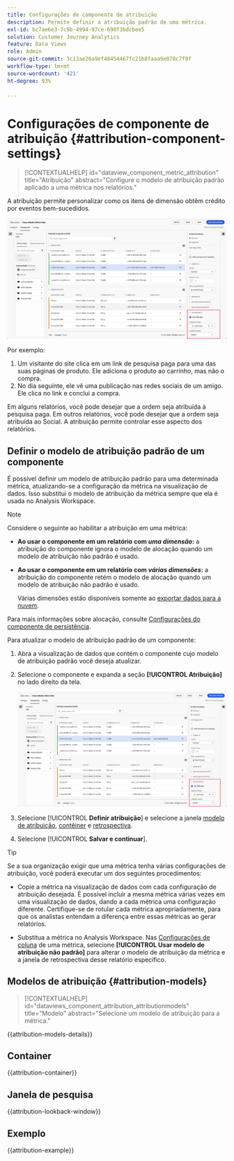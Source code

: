 ```yaml
---
title: Configurações de componente de atribuição
description: Permite definir a atribuição padrão de uma métrica.
exl-id: bc7ae6e3-7c9b-4994-97ce-690f3bdcbee5
solution: Customer Journey Analytics
feature: Data Views
role: Admin
source-git-commit: 3c13ae26a9ef48454467fc21b8faaa9e078c7f9f
workflow-type: tm+mt
source-wordcount: '421'
ht-degree: 93%

---
```


# Configurações de componente de atribuição {#attribution-component-settings}

<!-- markdownlint-disable MD034 -->

>[!CONTEXTUALHELP]
>id="dataview_component_metric_attribution"
>title="Atribuição"
>abstract="Configure o modelo de atribuição padrão aplicado a uma métrica nos relatórios."

<!-- markdownlint-enable MD034 -->


A atribuição permite personalizar como os itens de dimensão obtêm crédito por eventos bem-sucedidos.

![Janela de visualizações de dados, destacando a opção de definir atribuição](../assets/attribution-settings.png)

Por exemplo:

1. Um visitante do site clica em um link de pesquisa paga para uma das suas páginas de produto. Ele adiciona o produto ao carrinho, mas não o compra.
2. No dia seguinte, ele vê uma publicação nas redes sociais de um amigo. Ele clica no link e conclui a compra.

Em alguns relatórios, você pode desejar que a ordem seja atribuída à pesquisa paga. Em outros relatórios, você pode desejar que a ordem seja atribuída ao Social. A atribuição permite controlar esse aspecto dos relatórios.

## Definir o modelo de atribuição padrão de um componente

É possível definir um modelo de atribuição padrão para uma determinada métrica, atualizando-se a configuração da métrica na visualização de dados. Isso substitui o modelo de atribuição da métrica sempre que ela é usada no Analysis Workspace.

>[!NOTE]
>
>Considere o seguinte ao habilitar a atribuição em uma métrica:
>
>* **Ao usar o componente em um relatório com *uma dimensão*:** a atribuição do componente ignora o modelo de alocação quando um modelo de atribuição não padrão é usado.
>
>* **Ao usar o componente em um relatório com *várias dimensões*:** a atribuição do componente retém o modelo de alocação quando um modelo de atribuição não padrão é usado.
>
>   Várias dimensões estão disponíveis somente ao [exportar dados para a nuvem](/help/analysis-workspace/export/export-cloud.md).
>
> Para mais informações sobre alocação, consulte [Configurações do componente de persistência](/help/data-views/component-settings/persistence.md).

Para atualizar o modelo de atribuição padrão de um componente:

1. Abra a visualização de dados que contém o componente cujo modelo de atribuição padrão você deseja atualizar.

1. Selecione o componente e expanda a seção **[!UICONTROL Atribuição]** no lado direito da tela.

   ![Janela de visualizações de dados, destacando a opção de definir atribuição](../assets/attribution-settings.png)

1. Selecione [!UICONTROL **Definir atribuição**] e selecione a janela [modelo de atribuição](#attribution-models), [contêiner](#container) e [retrospectiva](#lookback-window).



1. Selecione [!UICONTROL **Salvar e continuar**].

>[!TIP]
>
>Se a sua organização exigir que uma métrica tenha várias configurações de atribuição, você poderá executar um dos seguintes procedimentos:
>
> * Copie a métrica na visualização de dados com cada configuração de atribuição desejada. É possível incluir a mesma métrica várias vezes em uma visualização de dados, dando a cada métrica uma configuração diferente. Certifique-se de rotular cada métrica apropriadamente, para que os analistas entendam a diferença entre essas métricas ao gerar relatórios.
>
> * Substitua a métrica no Analysis Workspace. Nas [Configurações de coluna](/help/analysis-workspace/visualizations/freeform-table/column-row-settings/column-settings.md) de uma métrica, selecione **[!UICONTROL Usar modelo de atribuição não padrão]** para alterar o modelo de atribuição da métrica e a janela de retrospectiva desse relatório específico.

## Modelos de atribuição {#attribution-models}

<!-- markdownlint-disable MD034 -->

>[!CONTEXTUALHELP]
>id="dataviews_component_attribution_attributionmodels"
>title="Modelo"
>abstract="Selecione um modelo de atribuição para a métrica."

<!-- markdownlint-enable MD034 -->

{{attribution-models-details}}

## Container

{{attribution-container}}

## Janela de pesquisa

{{attribution-lookback-window}}

## Exemplo

{{attribution-example}}
